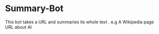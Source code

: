 # Summary-Bot
This bot takes a URL and summaries its whole text .  e.g A Wikipedia page URL about AI 

